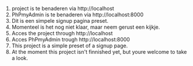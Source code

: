 1. project is te benaderen via http://localhost
2. PhPmyAdmin is te benaderen via http://localhost:8000
3. Dit is een simpele signup pagina preset. 
4. Momenteel is het nog niet klaar, maar neem gerust een kijkje.
1. Acces the project through http://localhost
2. Acces PhPmyAdmin trough http://localhost:8000
3. This project is a simple preset of a signup page. 
4. At the moment this project isn't finnished yet, but youre welcome to take a look.